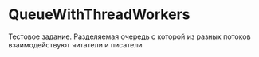 # QueueWithThreadWorkers
Тестовое задание. Разделяемая очередь с которой из разных потоков взаимодействуют читатели и писатели
